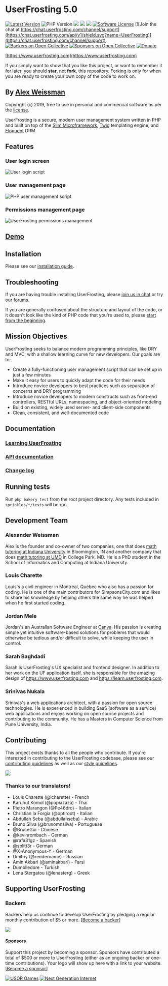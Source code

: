 # UserFrosting 5.0

[![Latest Version](https://img.shields.io/github/v/release/userfrosting/userfrosting?include_prereleases&sort=semver)](https://github.com/userfrosting/UserFrosting/releases)
![PHP Version](https://img.shields.io/badge/php-%5E8.0-brightgreen)
[![](https://github.com/userfrosting/userfrosting/workflows/Build/badge.svg?branch=develop-5.0)](https://github.com/userfrosting/userfrosting/actions?query=workflow%3ABuild)
[![](https://codecov.io/gh/userfrosting/userfrosting/branch/develop-5.0/graph/badge.svg)](https://codecov.io/gh/userfrosting/userfrosting)
[![](https://github.styleci.io/repos/18148206/shield?branch=develop-5.0&style=flat)](https://github.styleci.io/repos/18148206)
[![Software License](https://img.shields.io/badge/license-MIT-brightgreen.svg)](LICENSE.md)
[![Join the chat at https://chat.userfrosting.com/channel/support](https://chat.userfrosting.com/api/v1/shield.svg?name=UserFrosting)](https://chat.userfrosting.com/channel/support)
[![Backers on Open Collective](https://opencollective.com/userfrosting/backers/badge.svg)](#backers)
[![Sponsors on Open Collective](https://opencollective.com/userfrosting/sponsors/badge.svg)](#sponsors)
[![Donate](https://img.shields.io/badge/Open%20Collective-Donate-blue.svg)](https://opencollective.com/userfrosting#backer) 

[https://www.userfrosting.com](https://www.userfrosting.com)

If you simply want to show that you like this project, or want to remember it for later, you should **star**, not **fork**, this repository.  Forking is only for when you are ready to create your own copy of the code to work on.

## By [Alex Weissman](https://alexanderweissman.com)

Copyright (c) 2019, free to use in personal and commercial software as per the [license](LICENSE.md).

UserFrosting is a secure, modern user management system written in PHP and built on top of the [Slim Microframework](http://www.slimframework.com/), [Twig](http://twig.sensiolabs.org/) templating engine, and [Eloquent](https://laravel.com/docs/5.8/eloquent#introduction) ORM.

## Features

### User login screen
![User login script](.github/screenshots/login.png)

### User management page
![PHP user management script](.github/screenshots/users.png)

### Permissions management page
![UserFrosting permissions management](.github/screenshots/permissions.png)

## [Demo](https://demo.userfrosting.com)

## Installation

Please see our [installation guide](https://learn.userfrosting.com/installation).

## Troubleshooting

If you are having trouble installing UserFrosting, please [join us in chat](https://chat.userfrosting.com) or try our [forums](https://forums.userfrosting.com).

If you are generally confused about the structure and layout of the code, or it doesn't look like the kind of PHP code that you're used to, please [start from the beginning](https://learn.userfrosting.com/background).

## Mission Objectives

UserFrosting seeks to balance modern programming principles, like DRY and MVC, with a shallow learning curve for new developers.  Our goals are to:

- Create a fully-functioning user management script that can be set up in just a few minutes
- Make it easy for users to quickly adapt the code for their needs
- Introduce novice developers to best practices such as separation of concerns and DRY programming
- Introduce novice developers to modern constructs such as front-end controllers, RESTful URLs, namespacing, and object-oriented modeling
- Build on existing, widely used server- and client-side components
- Clean, consistent, and well-documented code

## Documentation

### [Learning UserFrosting](https://learn.userfrosting.com)

### [API documentation](http://api.userfrosting.com)

### [Change log](CHANGELOG.md)

## Running tests

Run `php bakery test` from the root project directory. Any tests included in `sprinkles/*/tests` will be run.

## Development Team

### Alexander Weissman

Alex is the founder and co-owner of two companies, one that does [math tutoring at Indiana University](https://bloomingtontutors.com) in Bloomington, IN and another company that does [math tutoring at UMD](https://collegeparktutors.com) in College Park, MD. He is a PhD student in the School of Informatics and Computing at Indiana University.

### Louis Charette

Louis's a civil engineer in Montréal, Québec who also has a passion for coding. He is one of the main contributors for SimpsonsCity.com and likes to share his knowledge by helping others the same way he was helped when he first started coding.

### Jordan Mele

Jordan's an Australian Software Engineer at [Canva](https://canva.com). His passion is creating simple yet intuitive software-based solutions for problems that would otherwise be tedious and/or difficult to solve, while keeping the user in control.

### Sarah Baghdadi

Sarah is UserFrosting's UX specialist and frontend designer.  In addition to her work on the UF application itself, she is responsible for the amazing design of https://www.userfrosting.com and https://learn.userfrosting.com.

### Srinivas Nukala

Srinivas's a web applications architect, with a passion for open source technologies. He is experienced in building SaaS (software as a service) web applications and enjoys working on open source projects and contributing to the community. He has a Masters in Computer Science from Pune University, India.

## Contributing

This project exists thanks to all the people who contribute. If you're interested in contributing to the UserFrosting codebase, please see our [contributing guidelines](.github/CONTRIBUTING.md) as well as our [style guidelines](STYLE-GUIDE.md).

[![](https://opencollective.com/userfrosting/contributors.svg?width=890&button=false)](https://github.com/userfrosting/UserFrosting/graphs/contributors)

### Thanks to our translators!

- Louis Charette (@lcharette) - French
- Karuhut Komol (@popiazaza) - Thai
- Pietro Marangon (@Pe46dro) - Italian
- Christian la Forgia (@optiroot) - Italian
- Abdullah Seba (@abdullahseba) - Arabic
- Bruno Silva (@brunomnsilva) - Portuguese
- @BruceGui - Chinese
- @kevinrombach - German
- @rafa31gz - Spanish
- @splitt3r - German
- @X-Anonymous-Y - German
- Dmitriy (@rendername) - Russian
- Amin Akbari (@aminakbari) - Farsi
- Dumblledore - Turkish
- Lena Stergatou (@lenasterg) - Greek

## Supporting UserFrosting

### Backers

Backers help us continue to develop UserFrosting by pledging a regular monthly contribution of $5 or more. [[Become a backer](https://opencollective.com/userfrosting#contribute)]

<a href="https://opencollective.com/userfrosting#backers" target="_blank"><img src="https://opencollective.com/userfrosting/backers.svg?width=890"></a>

#### Sponsors

Support this project by becoming a sponsor. Sponsors have contributed a total of $500 or more to UserFrosting (either as an ongoing backer or one-time contributions). Your logo will show up here with a link to your website. [[Become a sponsor](https://opencollective.com/userfrosting#sponsor)]

[![USOR Games](.github/sponsors/usor.png)](https://usorgames.com)
[![Next Generation Internet](.github/sponsors/nextgi.png)](https://nextgi.com)
